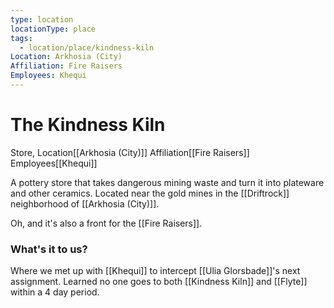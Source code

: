 ```yaml
---
type: location
locationType: place
tags:
  - location/place/kindness-kiln
Location: Arkhosia (City)
Affiliation: Fire Raisers
Employees: Khequi
---
```


# The Kindness Kiln
Store, <span class="dataview inline-field"><span class="inline-field-key">Location</span><span class="inline-field-value">[[Arkhosia (City)]]</span></span>
<span class="dataview inline-field"><span class="inline-field-key">Affiliation</span><span class="inline-field-value">[[Fire Raisers]]</span></span>
<span class="dataview inline-field"><span class="inline-field-key">Employees</span><span class="inline-field-value">[[Khequi]]</span></span>

A pottery store that takes dangerous mining waste and turn it into plateware and other ceramics. Located near the gold mines in the [[Driftrock]] neighborhood of [[Arkhosia (City)]].

Oh, and it's also a front for the [[Fire Raisers]].

### What's it to us?
Where we met up with [[Khequi]] to intercept [[Ulia Glorsbade]]'s next assignment. Learned no one goes to both [[Kindness Kiln]] and [[Flyte]] within a 4 day period.
